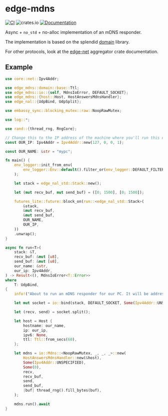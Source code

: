 # edge-mdns

[![CI](https://github.com/ivmarkov/edge-net/actions/workflows/ci.yml/badge.svg)](https://github.com/ivmarkov/edge-net/actions/workflows/ci.yml)
![crates.io](https://img.shields.io/crates/v/edge-net.svg)
[![Documentation](https://docs.rs/edge-net/badge.svg)](https://docs.rs/edge-net)

Async + `no_std` + no-alloc implementation of an mDNS responder.

The implementation is based on the splendid [domain](https://github.com/NLnetLabs/domain) library.

For other protocols, look at the [edge-net](https://github.com/ivmarkov/edge-net) aggregator crate documentation.

## Example

```rust
use core::net::Ipv4Addr;

use edge_mdns::domain::base::Ttl;
use edge_mdns::io::{self, MdnsIoError, DEFAULT_SOCKET};
use edge_mdns::{host::Host, HostAnswersMdnsHandler};
use edge_nal::{UdpBind, UdpSplit};

use embassy_sync::blocking_mutex::raw::NoopRawMutex;

use log::*;

use rand::{thread_rng, RngCore};

// Change this to the IP address of the machine where you'll run this example
const OUR_IP: Ipv4Addr = Ipv4Addr::new(127, 0, 0, 1);

const OUR_NAME: &str = "mypc";

fn main() {
    env_logger::init_from_env(
        env_logger::Env::default().filter_or(env_logger::DEFAULT_FILTER_ENV, "info"),
    );

    let stack = edge_nal_std::Stack::new();

    let (mut recv_buf, mut send_buf) = ([0; 1500], [0; 1500]);

    futures_lite::future::block_on(run::<edge_nal_std::Stack>(
        &stack,
        &mut recv_buf,
        &mut send_buf,
        OUR_NAME,
        OUR_IP,
    ))
    .unwrap();
}

async fn run<T>(
    stack: &T,
    recv_buf: &mut [u8],
    send_buf: &mut [u8],
    our_name: &str,
    our_ip: Ipv4Addr,
) -> Result<(), MdnsIoError<T::Error>>
where
    T: UdpBind,
{
    info!("About to run an mDNS responder for our PC. It will be addressable using {our_name}.local, so try to `ping {our_name}.local`.");

    let mut socket = io::bind(stack, DEFAULT_SOCKET, Some(Ipv4Addr::UNSPECIFIED), Some(0)).await?;

    let (recv, send) = socket.split();

    let host = Host {
        hostname: our_name,
        ip: our_ip,
        ipv6: None,
        ttl: Ttl::from_secs(60),
    };

    let mdns = io::Mdns::<NoopRawMutex, _, _, _>::new(
        HostAnswersMdnsHandler::new(&host),
        Some(Ipv4Addr::UNSPECIFIED),
        Some(0),
        recv,
        recv_buf,
        send,
        send_buf,
        |buf| thread_rng().fill_bytes(buf),
    );

    mdns.run().await
}
```
